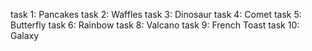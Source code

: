 task 1: Pancakes
task 2: Waffles
task 3: Dinosaur
task 4: Comet
task 5: Butterfly
task 6: Rainbow
task 8: Valcano
task 9: French Toast
task 10: Galaxy